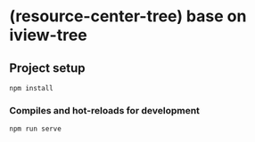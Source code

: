 # (resource-center-tree) base on iview-tree

## Project setup
```
npm install
```

### Compiles and hot-reloads for development
```
npm run serve
```
